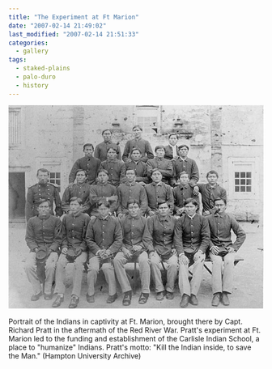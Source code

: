 ```yaml
---
title: "The Experiment at Ft Marion"
date: "2007-02-14 21:49:02"
last_modified: "2007-02-14 21:51:33"
categories:
  - gallery
tags:
  - staked-plains
  - palo-duro
  - history  
---
```

![174](/images/gallery/174.jpg)

Portrait of the Indians in captivity at Ft. Marion, brought there by Capt. Richard Pratt in the aftermath of the Red River War. Pratt's experiment at Ft. Marion led to the funding and establishment of the Carlisle Indian School, a place to "humanize" Indians. Pratt's motto: "Kill the Indian inside, to save the Man." (Hampton University Archive)
